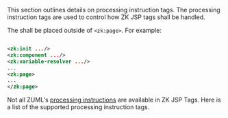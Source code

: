 This section outlines details on processing instruction tags. The
processing instruction tags are used to control how ZK JSP tags shall be
handled.

The shall be placed outside of `<zk:page>`. For example:

``` xml

<zk:init .../>
<zk:component .../>
<zk:variable-resolver .../>
...
<zk:page>
...
</zk:page>
```

Not all ZUML's [processing
instructions](ZUML_Reference/ZUML/Processing_Instructions)
are available in ZK JSP Tags. Here is a list of the supported processing
instruction tags.
